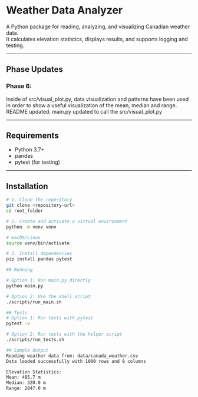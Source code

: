 # Weather Data Analyzer

A Python package for reading, analyzing, and visualizing Canadian weather data.  
It calculates elevation statistics, displays results, and supports logging and testing.

---

## Phase Updates

### Phase 6:
Inside of src/visual_plot.py, data visualization and patterns have been used in order to show a useful visualization of the mean, median and range.
README updated.
main.py updated to call the src/visual_plot.py

--- 

## Requirements

- Python 3.7+
- pandas  
- pytest (for testing)

---

## Installation 

```bash
# 1. Clone the repository
git clone <repository-url>
cd root_folder

# 2. Create and activate a virtual environment
python -m venv venv

# macOS/Linux
source venv/bin/activate

# 3. Install dependencies
pip install pandas pytest

## Running

# Option 1: Run main.py directly
python main.py

# Option 2: Use the shell script
./scripts/run_main.sh

## Tests
# Option 1: Run tests with pytest
pytest -v

# Option 2: Run tests with the helper script
./scripts/run_tests.sh

## Sample Output
Reading weather data from: data/canada_weather.csv
Data loaded successfully with 1000 rows and 8 columns

Elevation Statistics:
Mean: 485.7 m
Median: 320.0 m
Range: 2847.0 m
